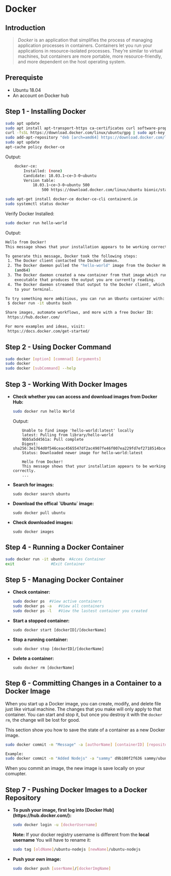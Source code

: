 # Docker 

## Introduction

>*Docker* is an application that simplifies the process of managing application processes in containers. Containers let you run your applications in resource-isolated processes. They’re similar to virtual machines, but containers are more portable, more resource-friendly, and more dependent on the host operating system.

## Prerequiste

- Ubuntu 18.04
- An account on Docker hub

## Step 1 - Installing Docker

```sh
sudo apt update
sudo apt install apt-transport-https ca-certificates curl software-properties-common
curl -fsSL https://download.docker.com/linux/ubuntu/gpg | sudo apt-key add -
sudo add-apt-repository "deb [arch=amd64] https://download.docker.com/linux/ubuntu bionic stable"
sudo apt update
apt-cache policy docker-ce
```

Output:
```bash
	docker-ce:
 		Installed: (none)
  		Candidate: 18.03.1~ce~3-0~ubuntu
  		Version table:
     		18.03.1~ce~3-0~ubuntu 500
        		500 https://download.docker.com/linux/ubuntu bionic/stable amd64 Packages
```

```sh
sudo apt-get install docker-ce docker-ce-cli containerd.io
sudo systemctl status docker
```

Verify Docker Installed:
```sh
sudo docker run hello-world
```
Output:
```sh
Hello from Docker!
This message shows that your installation appears to be working correctly.

To generate this message, Docker took the following steps:
 1. The Docker client contacted the Docker daemon.
 2. The Docker daemon pulled the "hello-world" image from the Docker Hub.
    (amd64)
 3. The Docker daemon created a new container from that image which runs the
    executable that produces the output you are currently reading.
 4. The Docker daemon streamed that output to the Docker client, which sent it
    to your terminal.

To try something more ambitious, you can run an Ubuntu container with:
 $ docker run -it ubuntu bash

Share images, automate workflows, and more with a free Docker ID:
 https://hub.docker.com/

For more examples and ideas, visit:
 https://docs.docker.com/get-started/
 ```
 
## Step 2 - Using Docker Command 

```sh
sudo docker [option] [commnad] [arguments]
sudo docker
sudo docker [subCommand] --help
```

## Step 3 - Working With Docker Images
<ul>
<li><b>Check whether you can access and download images from Docker Hub:</b></li>

```sh
sudo docker run hello World
```
Output:
```
	Unable to find image 'hello-world:latest' locally
	latest: Pulling from library/hello-world
	9bb5a5d4561a: Pull complete
	Digest: sha256:3e1764d0f546ceac4565547df2ac4907fe46f007ea229fd7ef2718514bcec35d
	Status: Downloaded newer image for hello-world:latest

	Hello from Docker!
	This message shows that your installation appears to be working correctly.
	...
```
<li><b>Search for images:</b></li>

`sudo docker search ubuntu`


<li><b>Download the offical `Ubuntu` image:</b></li>

`sudo docker pull ubuntu`

<li><b>Check downloaded images:</b></li>

`sudo docker images `
</ul>

## Step 4 - Running a Docker Container

```sh
sudo docker run -it ubuntu 	#Acces Container
exit 				#Exit Container
```

## Step 5 - Managing Docker Container
<ul>

<li><b>Check container: </b></li>

```sh
sudo docker ps 	#View active containers
sudo docker ps -a 	#View all containers
sudo docker ps -l 	#View the lastest container you created
```

<li><b>Start a stopped container:</b></li>

`sudo docker start [dockerID]/[dockerName]`

<li><b>Stop a running container:</b></li>

`sudo docker stop [dockerID]/[dockerName]`

<li><b>Delete a container:</b></li>

`sudo docker rm [dockerName]`
</ul>

## Step 6 - Committing Changes in a Container to a Docker Image

When you start up a Docker image, you can create, modify, and delete file just like virtual machine. The changes that you make will only apply to that container. You can start and stop it, but once you destroy it with the `docker rm`, the change will be lost for good.


This section show you how to save the state of a container as a new Docker image.

```sh
sudo docker commit -m "Message" -a [authorName] [containerID] [repository]/[newImgName]

Example:
sudo docker commit -m "Added Nodejs" -a "sammy" d9b100f2f636 sammy/ubuntu-nodejs
```

When you commit an image, the new image is save locally on your comupter.

## Step 7 - Pushing Docker Images to a Docker Repository

<ul>

<li><b> To push your image, first log into [Docker Hub](https://hub.docker.com/): </b></li>

```sh
sudo docker login -u [dockerUsername]
```
 **Note:** If your docker registry username is different from the **local username** You will have to rename it:
```sh
sudo tag [oldName]/ubuntu-nodejs [newName]/ubuntu-nodejs
```

<li><b> Push your own image: </b></li>

```sh 
sudo docker push [userName]/[dockerImgName]
```
